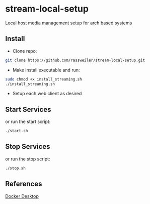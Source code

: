 # stream-local-setup

Local host media management setup for arch based systems

## Install

- Clone repo:
```zsh
git clone https://github.com/rassweiler/stream-local-setup.git
```

- Make install executable and run:
```zsh
sudo chmod +x install_streaming.sh
./install_streaming.sh
```

- Setup each web client as desired

## Start Services

or run the start script:
```zsh
./start.sh
```

## Stop Services

or run the stop script:
```zsh
./stop.sh
```

## References

[Docker Desktop](https://docs.docker.com/desktop/install/archlinux/)

